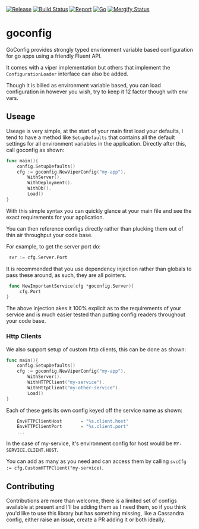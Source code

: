 [![Release](https://img.shields.io/github/release-pre/theflyingcodr/goconfig.svg?logo=github&style=flat&v=1)](https://github.com/theflyingcodr/goconfig/releases)
[![Build Status](https://img.shields.io/github/workflow/status/theflyingcodr/goconfig/build?logo=github&v=3)](https://github.com/theflyingcodr/goconfig/actions)
[![Report](https://goreportcard.com/badge/github.com/theflyingcodr/goconfig?style=flat&v=1)](https://goreportcard.com/report/github.com/theflyingcodr/goconfig)
[![Go](https://img.shields.io/github/go-mod/go-version/theflyingcodr/goconfig?v=1)](https://golang.org/)
[![Mergify Status][mergify-status]][mergify]

[mergify]: https://mergify.io
[mergify-status]: https://img.shields.io/endpoint.svg?url=https://gh.mergify.io/badges/theflyingcodr/goconfig&style=flat

# goconfig

GoConfig provides strongly typed envrionment variable based configuration for go apps using a friendly Fluent API.

It comes with a viper implementation but others that implement the `ConfigurationLoader` interface can also be added.

Though it is billed as environment variable based, you can load configuration in however you wish, try to keep it 12 factor though with env vars.

## Useage

Useage is very simple, at the start of your main first load your defaults, I tend to have a method like `SetupDefaults` that contains all the
default settings for all environment variables in the application.
Directly after this, call goconfig as shown:

```go
func main(){
	config.SetupDefaults()
	cfg := goconfig.NewViperConfig("my-app").
		WithServer().
		WithDeployment().
		WithDb().
		Load()
}
```

With this simple syntax you can quickly glance at your main file and see the exact requirements for your application.

You can then reference configs directly rather than plucking them out of thin air throughput your code base.

For example, to get the server port do:

```go
 svr := cfg.Server.Port
```

It is recommended that you use dependency injection rather than globals to pass these around, as such, they are all pointers.

```go
 func NewImportantService(cfg *goconfig.Server){
	 cfg.Port
}
```

The above injection akes it 100% explicit as to the requirements of your service and is much easier tested than putting config readers throughout your code base.

### Http Clients

We also support setup of custom http clients, this can be done as shown:

```go
func main(){
	config.SetupDefaults()
	cfg := goconfig.NewViperConfig("my-app").
		WithServer().
		WithHTTPClient("my-service").
		WithHttpClient("my-other-service").
		Load()
}
```
Each of these gets its own config keyed off the service name as shown:

```go
	EnvHTTPClientHost       = "%s.client.host"
	EnvHTTPClientPort       = "%s.client.port"
	...
```
In the case of my-service, it's environment config for host would be `MY-SERVICE.CLIENT.HOST`.

You can add as many as you need and can access them by calling `svcCfg := cfg.CustomHTTPClient("my-service)`.

## Contributing

Contributions are more than welcome, there is a limited set of configs available at present and I'll be adding them as I need them, so if you think you'd
like to use this library but has something missing, like a Cassandra config, either raise an issue, create a PR adding it or both ideally.

